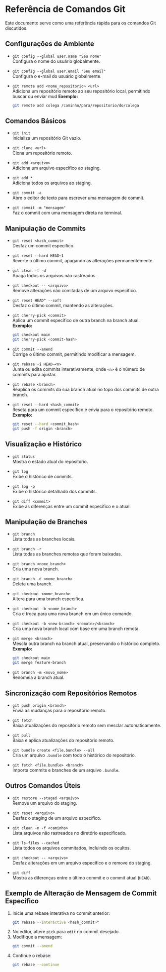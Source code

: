 
# Referência de Comandos Git

Este documento serve como uma referência rápida para os comandos Git discutidos.

## Configurações de Ambiente

- `git config --global user.name "Seu nome"`  
  Configura o nome do usuário globalmente.

- `git config --global user.email "Seu email"`  
  Configura o e-mail do usuário globalmente.

- `git remote add <nome_repositorio> <url>`  
  Adiciona um repositório remoto ao seu repositório local, permitindo buscar ou enviar mud
  **Exemplo:**  
  ```bash
  git remote add colega /caminho/para/repositorio/do/colega
  ```

## Comandos Básicos

- `git init`  
  Inicializa um repositório Git vazio.

- `git clone <url>`  
  Clona um repositório remoto.

- `git add <arquivo>`  
  Adiciona um arquivo específico ao staging.

- `git add *`  
  Adiciona todos os arquivos ao staging.

- `git commit -a`  
  Abre o editor de texto para escrever uma mensagem de commit.

- `git commit -m "mensagem"`  
  Faz o commit com uma mensagem direta no terminal.

## Manipulação de Commits

- `git reset <hash_commit>`  
  Desfaz um commit específico.

- `git reset --hard HEAD~1`  
  Reverte o último commit, apagando as alterações permanentemente.

- `git clean -f -d`  
  Apaga todos os arquivos não rastreados.

- `git checkout -- <arquivo>`  
  Remove alterações não comitadas de um arquivo específico.

- `git reset HEAD^ --soft`  
  Desfaz o último commit, mantendo as alterações.

- `git cherry-pick <commit>`  
  Aplica um commit específico de outra branch na branch atual.  
  **Exemplo:**  
  ```bash
  git checkout main
  git cherry-pick <commit-hash>
  ```

- `git commit --amend`  
  Corrige o último commit, permitindo modificar a mensagem.

- `git rebase -i HEAD~<n>`  
  Junta ou edita commits interativamente, onde `<n>` é o número de commits para ajustar. 

- `git rebase <branch>`  
  Reaplica os commits da sua branch atual no topo dos commits de outra branch.

- `git reset --hard <hash_commit>`  
  Reseta para um commit específico e envia para o repositório remoto.  
  **Exemplo:**  
  ```bash
  git reset --hard <commit_hash>
  git push -f origin <branch>
  ```

## Visualização e Histórico

- `git status`  
  Mostra o estado atual do repositório.

- `git log`  
  Exibe o histórico de commits.

- `git log -p`  
  Exibe o histórico detalhado dos commits.

- `git diff <commit>`  
  Exibe as diferenças entre um commit específico e o atual.

## Manipulação de Branches

- `git branch`  
  Lista todas as branches locais.

- `git branch -r`  
  Lista todas as branches remotas que foram baixadas.

- `git branch <nome_branch>`  
  Cria uma nova branch.

- `git branch -d <nome_branch>`  
  Deleta uma branch.

- `git checkout <nome_branch>`  
  Altera para uma branch específica.

- `git checkout -b <nome_branch>`  
  Cria e troca para uma nova branch em um único comando.

- `git checkout -b <new-branch> <remote>/<branch>`  
  Cria uma nova branch local com base em uma branch remota.

- `git merge <branch>`  
  Mescla outra branch na branch atual, preservando o histórico completo.  
  **Exemplo:**  
  ```bash
  git checkout main
  git merge feature-branch
  ```

- `git branch -m <novo_nome>`  
  Renomeia a branch atual.

## Sincronização com Repositórios Remotos

- `git push origin <branch>`  
  Envia as mudanças para o repositório remoto.

- `git fetch`  
  Baixa atualizações do repositório remoto sem mesclar automaticamente.

- `git pull`  
  Baixa e aplica atualizações do repositório remoto.

- `git bundle create <file.bundle> --all`  
  Cria um arquivo `.bundle` com todo o histórico do repositório.

- `git fetch <file.bundle> <branch>`  
  Importa commits e branches de um arquivo `.bundle`.

## Outros Comandos Úteis

- `git restore --staged <arquivo>`  
  Remove um arquivo do staging.

- `git reset <arquivo>`  
  Desfaz o staging de um arquivo específico.

- `git clean -n -f <caminho>`  
  Lista arquivos não rastreados no diretório especificado.

- `git ls-files --cached`  
  Lista todos os arquivos commitados, incluindo os ocultos.

- `git checkout -- <arquivo>`  
  Desfaz alterações em um arquivo específico e o remove do staging.

- `git diff`  
  Mostra as diferenças entre o último commit e o commit atual (`HEAD`).

## Exemplo de Alteração de Mensagem de Commit Específico

1. Inicie uma rebase interativa no commit anterior:  
   ```bash
   git rebase --interactive <hash_commit>^
   ```
2. No editor, altere `pick` para `edit` no commit desejado.
3. Modifique a mensagem:  
   ```bash
   git commit --amend
   ```
4. Continue o rebase:  
   ```bash
   git rebase --continue
   ```
